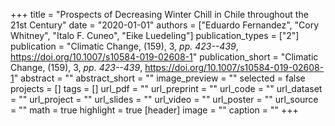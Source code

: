 +++
title = "Prospects of Decreasing Winter Chill in Chile throughout the 21st Century"
date = "2020-01-01"
authors = ["Eduardo Fernandez", "Cory Whitney", "Italo F. Cuneo", "Eike Luedeling"]
publication_types = ["2"]
publication = "Climatic Change, (159), 3, _pp. 423--439_, https://doi.org/10.1007/s10584-019-02608-1"
publication_short = "Climatic Change, (159), 3, _pp. 423--439_, https://doi.org/10.1007/s10584-019-02608-1"
abstract = ""
abstract_short = ""
image_preview = ""
selected = false
projects = []
tags = []
url_pdf = ""
url_preprint = ""
url_code = ""
url_dataset = ""
url_project = ""
url_slides = ""
url_video = ""
url_poster = ""
url_source = ""
math = true
highlight = true
[header]
image = ""
caption = ""
+++
